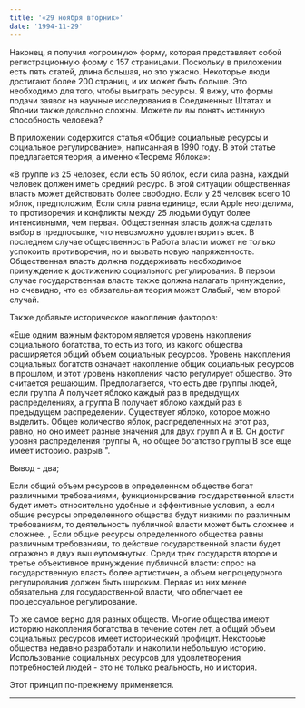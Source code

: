 ```yaml
---
title: '«29 ноября вторник»'
date: '1994-11-29'
---
```


Наконец, я получил «огромную» форму, которая представляет собой регистрационную форму с 157 страницами. Поскольку в приложении есть пять статей, длина большая, но это ужасно. Некоторые люди достигают более 200 страниц, и их может быть больше. Это необходимо для того, чтобы выиграть ресурсы. Я вижу, что формы подачи заявок на научные исследования в Соединенных Штатах и ​​Японии также довольно сложны. Можете ли вы понять истинную способность человека?

В приложении содержится статья «Общие социальные ресурсы и социальное регулирование», написанная в 1990 году. В этой статье предлагается теория, а именно «Теорема Яблока»:

«В группе из 25 человек, если есть 50 яблок, если сила равна, каждый человек должен иметь средний ресурс. В этой ситуации общественная власть может действовать более свободно. Если у 25 человек всего 10 яблок, предположим, Если сила равна единице, если Apple неотделима, то противоречия и конфликты между 25 людьми будут более интенсивными, чем первая. Общественная власть должна сделать выбор в предпосылке, что невозможно удовлетворить всех. В последнем случае общественность Работа власти может не только успокоить противоречия, но и вызвать новую напряженность. Общественная власть должна поддерживать необходимое принуждение к достижению социального регулирования. В первом случае государственная власть также должна налагать принуждение, но очевидно, что ее обязательная теория может Слабый, чем второй случай.

Также добавьте историческое накопление факторов:

«Еще одним важным фактором является уровень накопления социального богатства, то есть из того, из какого общества расширяется общий объем социальных ресурсов. Уровень накопления социальных богатств означает накопление общих социальных ресурсов в прошлом, и этот уровень накопления часто регулирует общество. Это считается решающим. Предполагается, что есть две группы людей, если группа А получает яблоко каждый раз в предыдущих распределениях, а группа В получает яблоко каждый раз в предыдущем распределении. Существует яблоко, которое можно выделить. Общее количество яблок, распределенных на этот раз, равно, но оно имеет разные значения для двух групп A и B. Он достиг уровня распределения группы A, но общее богатство группы B все еще имеет историю. разрыв ".

Вывод - два;

Если общий объем ресурсов в определенном обществе богат различными требованиями, функционирование государственной власти будет иметь относительно удобные и эффективные условия, а если общие ресурсы определенного общества будут низкими по различным требованиям, то деятельность публичной власти может быть сложнее и сложнее. , Если общие ресурсы определенного общества равны различным требованиям, то действие государственной власти будет отражено в двух вышеупомянутых. Среди трех государств второе и третье объективное принуждение публичной власти: спрос на государственную власть более артистичен, а объем непроцедурного регулирования должен быть широким. Первая из них менее обязательна для государственной власти, что облегчает ее процессуальное регулирование.

То же самое верно для разных обществ. Многие общества имеют историю накопления богатства в течение сотен лет, а общий объем социальных ресурсов имеет исторический профицит. Некоторые общества недавно разработали и накопили небольшую историю. Использование социальных ресурсов для удовлетворения потребностей людей - это не только реальность, но и история.

Этот принцип по-прежнему применяется.

------------------------------------

